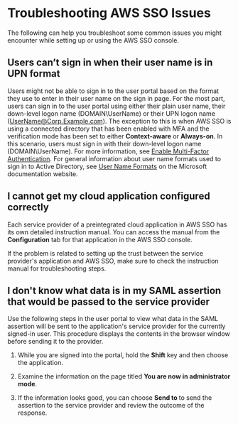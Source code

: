 # Troubleshooting AWS SSO Issues<a name="troubleshooting"></a>

The following can help you troubleshoot some common issues you might encounter while setting up or using the AWS SSO console\.

## Users can’t sign in when their user name is in UPN format<a name="issue3"></a>

Users might not be able to sign in to the user portal based on the format they use to enter in their user name on the sign in page\. For the most part, users can sign in to the user portal using either their plain user name, their down\-level logon name \(DOMAIN\\UserName\) or their UPN logon name \([UserName@Corp\.Example\.com](mailto:UserName@Corp.Example.com)\)\. The exception to this is when AWS SSO is using a connected directory that has been enabled with MFA and the verification mode has been set to either **Context\-aware** or **Always\-on**\. In this scenario, users must sign in with their down\-level logon name \(DOMAIN\\UserName\)\. For more information, see [Enable Multi\-Factor Authentication](enable-mfa.md)\. For general information about user name formats used to sign in to Active Directory, see [User Name Formats](https://docs.microsoft.com/en-us/windows/desktop/secauthn/user-name-formats) on the Microsoft documentation website\.

## I cannot get my cloud application configured correctly<a name="issue1"></a>

Each service provider of a preintegrated cloud application in AWS SSO has its own detailed instruction manual\. You can access the manual from the **Configuration** tab for that application in the AWS SSO console\.

If the problem is related to setting up the trust between the service provider's application and AWS SSO, make sure to check the instruction manual for troubleshooting steps\.

## I don't know what data is in my SAML assertion that would be passed to the service provider<a name="issue2"></a>

Use the following steps in the user portal to view what data in the SAML assertion will be sent to the application's service provider for the currently signed\-in user\. This procedure displays the contents in the browser window before sending it to the provider\.

1. While you are signed into the portal, hold the **Shift** key and then choose the application\.

1. Examine the information on the page titled **You are now in administrator mode**\. 

1. If the information looks good, you can choose **Send to <application>** to send the assertion to the service provider and review the outcome of the response\.